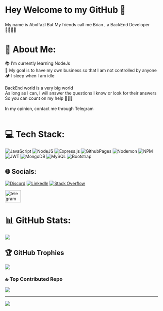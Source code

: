 <h1 align="left">Hey    Welcome to my GitHub 👋</h1>

###

<p align="left">My name is Abolfazl But My friends call me Brian , a BackEnd Developer 🧑🏼‍💻🔐</p>


###
# 💫 About Me:
📚 I'm currently learning NodeJs<br>🎯 My goal is to have my own business so that I am not controlled by anyone<br>🏕️ I sleep when I am idle<br><br>BackEnd world is a very big world<br>As long as I can, I will answer the questions I know or look for their answers <br>So you can count on my help 💪🏼😉<br><br>
In my opinion, contact me through Telegram  <br><br>


# 💻 Tech Stack:
![JavaScript](https://img.shields.io/badge/javascript-%23323330.svg?style=for-the-badge&logo=javascript&logoColor=%23F7DF1E) ![NodeJS](https://img.shields.io/badge/node.js-6DA55F?style=for-the-badge&logo=node.js&logoColor=white) ![Express.js](https://img.shields.io/badge/express.js-%23404d59.svg?style=for-the-badge&logo=express&logoColor=%2361DAFB) ![GithubPages](https://img.shields.io/badge/github%20pages-121013?style=for-the-badge&logo=github&logoColor=white) ![Nodemon](https://img.shields.io/badge/NODEMON-%23323330.svg?style=for-the-badge&logo=nodemon&logoColor=%BBDEAD) ![NPM](https://img.shields.io/badge/NPM-%23CB3837.svg?style=for-the-badge&logo=npm&logoColor=white)  ![JWT](https://img.shields.io/badge/JWT-black?style=for-the-badge&logo=JSON%20web%20tokens) ![MongoDB](https://img.shields.io/badge/MongoDB-%234ea94b.svg?style=for-the-badge&logo=mongodb&logoColor=white) ![MySQL](https://img.shields.io/badge/mysql-%2300000f.svg?style=for-the-badge&logo=mysql&logoColor=white)  ![Bootstrap](https://img.shields.io/badge/bootstrap-%238511FA.svg?style=for-the-badge&logo=bootstrap&logoColor=white) 

## 🌐 Socials:
[![Discord](https://img.shields.io/badge/Discord-%237289DA.svg?logo=discord&logoColor=white)](https://discordapp.com/users/1184868428700471422) [![LinkedIn](https://img.shields.io/badge/LinkedIn-%230077B5.svg?logo=linkedin&logoColor=white)](https://www.linkedin.com/in/abolfazl-ghaderi-04769a290) [![Stack Overflow](https://img.shields.io/badge/-Stackoverflow-FE7A16?logo=stack-overflow&logoColor=white)](https://stackoverflow.com/users/22877362) 
<div align="left">
  <a href="https://t.me/Abolfazl_ghaderii" target="_blank">
    <img src="https://raw.githubusercontent.com/maurodesouza/profile-readme-generator/master/src/assets/icons/social/telegram/default.svg" width="52" height="40" alt="telegram logo"  />
  </a>
</div>

# 📊 GitHub Stats:
![](https://github-readme-stats.vercel.app/api?username=AbolfazlGhaderi&theme=dark&hide_border=true&include_all_commits=false&count_private=false)<br/>


## 🏆 GitHub Trophies
![](https://github-profile-trophy.vercel.app/?username=AbolfazlGhaderi&theme=flat&no-frame=false&no-bg=true&margin-w=4)



### 🔝 Top Contributed Repo
![](https://github-contributor-stats.vercel.app/api?username=AbolfazlGhaderi&limit=5&theme=dark&combine_all_yearly_contributions=true)

---
[![](https://visitcount.itsvg.in/api?id=AbolfazlGhaderi&icon=1&color=0)](https://visitcount.itsvg.in)

<!-- Proudly created with GPRM ( https://gprm.itsvg.in ) -->
